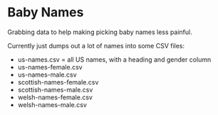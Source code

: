Baby Names
==========

Grabbing data to help making picking baby names less painful.

Currently just dumps out a lot of names into some CSV files:

- us-names.csv = all US names, with a heading and gender column
- us-names-female.csv
- us-names-male.csv
- scottish-names-female.csv
- scottish-names-male.csv
- welsh-names-female.csv
- welsh-names-male.csv
